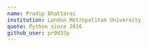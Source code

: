 ```yaml
---
name: Pradip Bhattarai
institution: London Metropolitan University
quote: Python since 2016
github_user: pr0d33p
---
```

